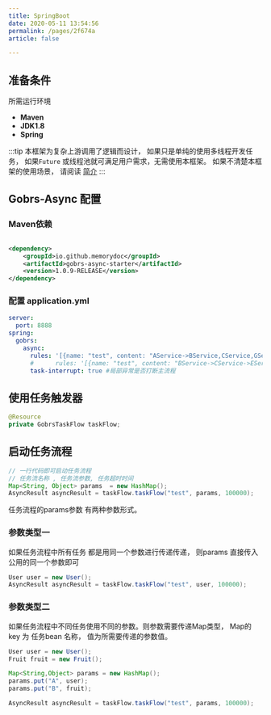 ```yaml
---
title: SpringBoot 
date: 2020-05-11 13:54:56 
permalink: /pages/2f674a 
article: false

---
```


## 准备条件

所需运行环境

* **Maven**
* **JDK1.8**
* **Spring**

:::tip 本框架为复杂上游调用了逻辑而设计， 如果只是单纯的使用多线程开发任务， 如果<code>Future</code> 或线程池就可满足用户需求，无需使用本框架。 如果不清楚本框架的使用场景，
请阅读 [简介](/pages/52d5c3 )
:::

## Gobrs-Async 配置

### Maven依赖

```xml

<dependency>
    <groupId>io.github.memorydoc</groupId>
    <artifactId>gobrs-async-starter</artifactId>
    <version>1.0.9-RELEASE</version>
</dependency>
```

### 配置 application.yml

```yaml
server:
  port: 8888
spring:
  gobrs:
    async:
      rules: '[{name: "test", content: "AService->BService,CService,GService,DService, FService:not;EService->FService"}]'
      #      rules: '[{name: "test", content: "BService->CService->EService->DService:not;AService->DService:not"}]'
      task-interrupt: true #局部异常是否打断主流程
```

## 使用任务触发器

```java 
@Resource
private GobrsTaskFlow taskFlow;
```

## 启动任务流程

```java 
// 一行代码即可启动任务流程
// 任务流名称 , 任务流参数, 任务超时时间
Map<String, Object> params  = new HashMap();
AsyncResult asyncResult = taskFlow.taskFlow("test", params, 100000);
```


任务流程的params参数 有两种参数形式。
### 参数类型一
如果任务流程中所有任务 都是用同一个参数进行传递传递， 则params 直接传入公用的同一个参数即可
```java 
User user = new User();
AsyncResult asyncResult = taskFlow.taskFlow("test", user, 100000);
```


### 参数类型二
如果任务流程中不同任务使用不同的参数。则参数需要传递Map类型， Map的key 为 任务bean 名称， 值为所需要传递的参数值。

```java 
User user = new User();
Fruit fruit = new Fruit();

Map<String,Object> params = new HashMap();
params.put("A", user);
params.put("B", fruit);

AsyncResult asyncResult = taskFlow.taskFlow("test", params, 100000);
```







